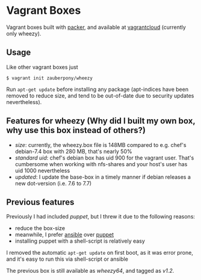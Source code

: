 Vagrant Boxes
=============

Vagrant boxes built with [packer][1], and available at [vagrantcloud][2] (currently only wheezy).

Usage
-----

Like other vagrant boxes just

    $ vagrant init zauberpony/wheezy

Run ``apt-get update`` before installing any package (apt-indices have been removed to reduce size, and tend to be out-of-date due to security updates nevertheless).

Features for wheezy (Why did I built my own box, why use this box instead of others?)
--------------------------------------------------------------------------

- *size*: currently, the wheezy.box file is 148MB compared to e.g. chef's debian-7.4 box with 280 MB, that's nearly 50%
- *standard uid*: chef's debian box has uid 900 for the vagrant user. That's cumbersome when working with nfs-shares and your host's user has uid 1000 nevertheless
- *updated*: I update the base-box in a timely manner if debian releases a new dot-version (i.e. 7.6 to 7.7)

Previous features
-----------------

Previously I had included *puppet*, but I threw it due to the following reasons:

- reduce the box-size
- meanwhile, I prefer [ansible][3] over [puppet][4]
- installing puppet with a shell-script is relatively easy

I removed the automatic ``apt-get update`` on first boot, as it was error prone, and it's easy to run this via shell-script or ansible

The previous box is still available as *wheezy64*, and tagged as *v1.2*.


[1]: http://packer.io "Packer.io, a tool for creating identical machine images for multiple platforms from a single source configuration"
[2]: https://atlas.hashicorp.com/zauberpony "My account at vagrantcloud with a list of boxes"
[3]: http://docs.ansible.com/ "Ansible"
[4]: http://puppetlabs.com/ "Puppet"
